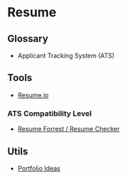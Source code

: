 # Resume

<!--
https://zety.com/blog/devops-resume-example
https://kickresume.com/en/help-center/lead-devops-engineer-resume-sample/
https://medium.com/@FedakV/devops-resume-main-points-and-a-template-1e37c6494a85
https://resume.com/sample/devops-resume-sample
https://beamjobs.com/resumes/devops-resume-samples#devops-resume
https://indeed.com/career-advice/resume-samples/engineering-resumes/devops-engineer
-->

## Glossary

- Applicant Tracking System (ATS)

## Tools

- [Resume.io](https://resume.io)

<!--
https://rxresu.me
-->

### ATS Compatibility Level

- [Resume Forrest / Resume Checker](https://resumeforrest.com/resume-checker)

<!--
https://resumeworded.com/resume-scanner
https://jobscan.co/resume-scanner
https://paintminds.com/resume/score-check
https://nodeflair.com/resume-checker
https://enhancv.com/resources/improve-your-resume-io-resume
-->

## Utils

- [Portfolio Ideas](https://portfolio-ideas.vercel.app/portfolio.html)

<!--
DevOps

https://rajkumar-aute.github.io/Rajkumar-Aute/
https://joshbeard.me/resume
https://trucngn.github.io/resume
https://maximpatsyuk.com
https://shenxianpeng.github.io/resume-cn
https://resume.leomotors.me/
https://docs.google.com/document/d/1wnqRXXryKlz_vUw_2cNTUoCuhWf4CwYln2E4C1ea9_M/edit?pli=1

Software Developer

https://github.com/SpillaneMakes/tailwindcss-resume-pdf-generator
https://github.com/KonradSzwarc/devscard
https://christiankozalla.github.io/dev-resume-template
https://github.com/SaimirKapaj/gatsby-markdown-typescript-personal-website
https://allisonxtee.com
https://leonard.sh
https://resume.mihir.ch
https://georgenorr-is.vercel.app/
https://vladko.dev
https://gabrieltaveira.dev 🌟
https://devscard.netlify.app
https://resume.rithviknishad.dev

Examples

https://preview.studio.site/live/EjOQbA6vqJ
https://github.com/zaknesler/nesler.dev
-->
